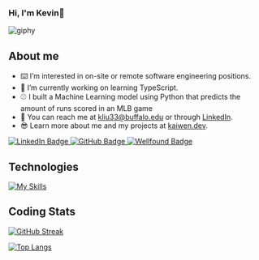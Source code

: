 ### Hi, I'm Kevin👋

![giphy](https://user-images.githubusercontent.com/30753677/234390477-830e9148-0f5c-46d8-93ad-3efdd1a2f33c.gif)

## About me
- ⌨️ I’m interested in on-site or remote software engineering positions.
- 📖 I’m currently working on learning TypeScript.
- ⚾ I built a Machine Learning model using Python that predicts the amount of runs scored in an MLB game
- 📨 You can reach me at kliu33@buffalo.edu or through [LinkedIn](https://www.linkedin.com/in/kliu33/).
- 😎 Learn more about me and my projects at [kaiwen.dev](https://kaiwen.dev/).

<div id="badges">
  <a href="https://www.linkedin.com/in/kliu33/">
    <img src="https://img.shields.io/badge/LinkedIn-blue?style=for-the-badge&logo=linkedin&logoColor=white" alt="LinkedIn Badge"/>
  </a>
  <a href="https://github.com/kliu33">
  <img src="https://img.shields.io/badge/GitHub-black?style=for-the-badge&logo=github&logoColor=white" alt="GitHub Badge"/>
  </a>
  <a href="[your-wellfound-URL](https://wellfound.com/u/kevin-liu-149)">
  <img src="https://img.shields.io/badge/Wellfound-white?style=for-the-badge&logo=wellfound&logoColor=white" alt="Wellfound Badge"/>
</a>
</div>


## Technologies
[![My Skills](https://skills.thijs.gg/icons?i=js,ts,react,redux,express,nodejs,d3,ruby,rails,py,html,css,vscode,postman,git,sqlite&perline=8&theme=light)](https://skills.thijs.gg)

## Coding Stats

[![GitHub Streak](https://streak-stats.demolab.com/?user=kliu33&theme=transparent)](https://git.io/streak-stats)

[![Top Langs](https://github-readme-stats.vercel.app/api/top-langs/?username=kliu33&layout=compact&count_private=true&theme=transparent)](https://github.com/anuraghazra/github-readme-stats)
